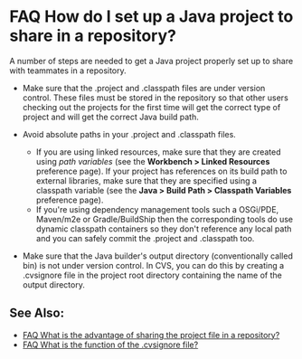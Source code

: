 

FAQ How do I set up a Java project to share in a repository?
============================================================

A number of steps are needed to get a Java project properly set up to share with teammates in a repository.

*   Make sure that the .project and .classpath files are under version control. These files must be stored in the repository so that other users checking out the projects for the first time will get the correct type of project and will get the correct Java build path.

*   Avoid absolute paths in your .project and .classpath files.
    *   If you are using linked resources, make sure that they are created using _path variables_ (see the **Workbench > Linked Resources** preference page). If your project has references on its build path to external libraries, make sure that they are specified using a classpath variable (see the **Java > Build Path > Classpath Variables** preference page).
    *   If you're using dependency management tools such a OSGi/PDE, Maven/m2e or Gradle/BuildShip then the corresponding tools do use dynamic classpath containers so they don't reference any local path and you can safely commit the .project and .classpath too.

*   Make sure that the Java builder's output directory (conventionally called bin) is not under version control. In CVS, you can do this by creating a .cvsignore file in the project root directory containing the name of the output directory.

See Also:
---------

*   [FAQ What is the advantage of sharing the project file in a repository?](./FAQ_What_is_the_advantage_of_sharing_the_project_file_in_a_repository.md "FAQ What is the advantage of sharing the project file in a repository?")
*   [FAQ What is the function of the .cvsignore file?](./FAQ_What_is_the_function_of_the_.cvsignore_file.md "FAQ What is the function of the .cvsignore file?")

